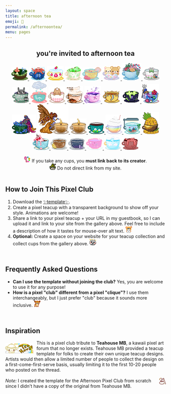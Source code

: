 ```yaml
---
layout: space
title: afternoon tea
emoji: 🍵
permalink: /afternoontea/
menu: pages
---
```

<center>
    <h2>you're invited to afternoon tea</h2>
    <a href="https://lostletters.neocities.org/index.html">
        <img src="/graphics/teahouse/teacup/mush-lostletters.png" title="tastes a bit earthy - made by Lost Letters"/>
    </a>
    <a href="https://lostletters.neocities.org/index.html">
        <img src="/graphics/teahouse/teacup/takoonsen-lostletters.png" title="tastes like salt water - made by Lost Letters"/>
    </a>
        <a href="https://lostletters.neocities.org/index.html">
    <img src="/graphics/teahouse/teacup/shortcake-lostletters.png" title="tastes like strawberry shortcake - made by Lost Letters"/>
    </a>
    <a target="_blank" href="https://floral-tears.neocities.org/">
        <img src="/graphics/teahouse/teacup/MintChocoTea-floral-tears.png" title="tastes like mint tea with a hint of chocolate, definitely not icecream at all - made by floral tears"/>
    </a>
    <a target="_blank" href="http://pastelhello.com">
        <img src="/graphics/teahouse/teacup/teacup-pastellhell.gif" title="tastes like lemon rose - made by pastelhell">
    </a>
    <a target="_blank" href="https://artwork.neocities.org/">
        <img src="/graphics/teahouse/teacup/artworkbearteacup.gif" title="tastes like mixed berries - made by artwork">
    </a>
    <a target="_blank" href="https://artwork.neocities.org/">
        <img src="/graphics/teahouse/teacup/artworksucculent.gif" title="tastes like savory succulents - made by artwork">
    </a>
    <a target="_blank" href="https://artwork.neocities.org/">
        <img src="/graphics/teahouse/teacup/artworkteakeroppi.gif" title="tastes poisonous - made by artwork">
    </a>
    <a target="_blank" href="https://artwork.neocities.org/">
        <img src="/graphics/teahouse/teacup/artworkteatotoro.gif" title="tastes like soot - made by artwork">
    </a>
    <a target="_blank" href="http://pastelhello.com">
        <img src="/graphics/teahouse/teacup/stormtea-pastelhell.gif" title="tastes like rain - made by pastelhell">
    </a>
    <a target="_blank" href="https://arunyi.art/">
        <img src="/graphics/teahouse/teacup/teacup-by-arunyi.gif" title="made by arunyi">
    </a>
    <a target="_blank" href="https://porce-lana.blogspot.com/">
        <img src="/graphics/teahouse/teacup/chocolatemocha-porce-lana.gif" title="tastes like chocolate mocha with whipped cream - made by Lana">
    </a>
    <a target="_blank" href="https://hillhouse.neocities.org/">
        <img src="/graphics/teahouse/teacup/hillhouse-teacup.png" title="tastes like lavender & arsenic - made by hill house">
    </a>
    <a target="_blank" href="https://mikaorangeart.neocities.org/">
        <img src="/graphics/teahouse/teacup/sun-mika.png" title="tastes like the alchemical essence of the Sun - made by Mika">
    </a>
    <a target="_blank" href="https://mikaorangeart.neocities.org/">
        <img src="/graphics/teahouse/teacup/poison-mika.png" title="tastes like... oh dear maybe you shouldn't find out - made by Mika">
    </a>
    <a target="_blank" href="https://desertjaguar.casa/">
        <img src="/graphics/teahouse/teacup/thelastmelon-cupmermaid.png" title="made by JN">
    </a>
    <a target="_blank" href="https://desertjaguar.casa/">
        <img src="/graphics/teahouse/teacup/thelastmelon-cupfairy.png" title="made by JN">
    </a>
    <a target="_blank" href="https://desertjaguar.casa/">
        <img src="/graphics/teahouse/teacup/thelastmelon-cupflamefairy.png" title="made by JN">
    </a>
    <a target="_blank" href="https://desertjaguar.casa/">
        <img src="/graphics/teahouse/teacup/thelastmelon-cupflame.png" title="made by JN">
    </a>
    <a target="_blank" href="https://caichee.neocities.org/">
        <img src="/graphics/teahouse/teacup/caichee-dandelions.png" title="tastes like dandelion wishes - made by caichee">
    </a>
    <a target="_blank" href="https://starfighter.neocities.org/">
        <img src="/graphics/teahouse/teacup/starfighter-rainbow-shake.png" title="tastes like rainbow shake - made by Starfighter">
    </a>
    <a target="_blank" href="https://starfighter.neocities.org/">
        <img src="/graphics/teahouse/teacup/starfighter-tiny-company.gif" title="tastes like tiny company - made by Starfighter">
    </a>
    <a target="_blank" href="https://starfighter.neocities.org/">
        <img src="/graphics/teahouse/teacup/starfighter-pineapple.png" title="tastes like pineapple - made by Starfighter">
    </a>
    <a target="_blank" href="https://humanfinny.neocities.org/">
        <img src="/graphics/teahouse/teacup/humanfinny-cherry-cream.png" title="tastes like cherry cream - made by Finny">
    </a>
    <a target="_blank" href="http://themby.neocities.org/">
        <img src="/graphics/teahouse/teacup/themby-icedtea.png" title="tastes like iced tea - made by Louie">
    </a>
    <a target="_blank" href="http://themby.neocities.org/">
        <img src="/graphics/teahouse/teacup/themby-starcup.gif" title="tastes like stardust - made by Louie">
    </a>
    <a target="_blank" href="https://mizuki.world/">
        <img src="/graphics/teahouse/teacup/strawberrymedicine-mizuki.png" title="tastes like strawberry medicine - made by Mizuki">
    </a>
    <a target="_blank" href="https://ophanimkei.com/">
        <img src="/graphics/teahouse/teacup/heaven-mala.png" title="tastes like heaven - made by Mala">
    </a>
    <a target="_blank" href="https://ophanimkei.com/">
        <img src="/graphics/teahouse/teacup/worms-mala.png" title="tastes like worms - made by Mala">
    </a>
    <br>
    <br>
    <img src="/graphics/toy/emoticons/exclamation-point-pink-watercolor.gif">
    If you take any cups, you <b>must link back to its creator</b>. 
    <br>
    <img src="/graphics/toy/emoticons/side-eye-snufkin.gif">
    Do not direct link from my site.
</center>
<br>
<h2>How to Join This Pixel Club</h2>
<ol>
    <li>
        Download the <a target="_new" href="/graphics/teahouse/teacup/template-lostletters.png">✨template✨</a>.
    </li>
    <li>
        Create a pixel teacup with a transparent background to show off your style. Animations are welcome! 
    </li>
    <li>
        Share a link to your pixel teacup + your URL in my guestbook, so I can upload it and link to your site from the gallery above. Feel free to include a description of how it tastes for mouse-over alt text. 
        <img src="/graphics/toy/emoticons/letter-bear.gif"> 
    </li>
    <li>
        <b>Optional:</b> Create a space on your website for your teacup collection and collect cups from the gallery above.
        <img src="/graphics/toy/emoticons/love_cat.gif"> 
    </li>
</ol>
<br>
<h2>Frequently Asked Questions</h2>
<ul>
    <li>
        <b>Can I use the template without joining the club?</b> Yes, you are welcome to use it for any purpose! 
    </li>
    <li>
        <b>How is a pixel "club" different from a pixel "clique"?</b> I use them interchangeably, but I just prefer "club" because it sounds more inclusive. 
        <img src="/graphics/toy/emoticons/nod-deer.gif"> 
    </li>
</ul>
<br>
<h2>Inspiration</h2>
<img src="/graphics/linkout/teahouse.gif" style="margin: 10px 10px 0 0;" align="left" title="Teahouse MB 88x31 button"/>
This is a pixel club tribute to <b>Teahouse MB</b>, a kawaii pixel art forum that no longer exists. Teahouse MB provided a teacup template for folks to create their own unique teacup designs. Artists would then allow a limited number of people to collect the design on a first-come-first-serve basis, usually limiting it to the first 10-20 people who posted on the thread.
<br>
<br>
<img src="/graphics/toy/emoticons/shocked-moomin.gif" align="right" style="margin: 0 0 0 7px;" > 
<i>Note:</i> I created the template for the Afternoon Pixel Club from scratch since I didn't have a copy of the original from Teahouse MB.